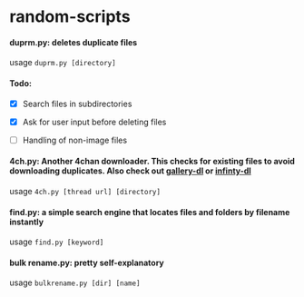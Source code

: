 # random-scripts

#### duprm.py:  deletes duplicate files
usage ``` duprm.py [directory] ```

#### Todo:

-  [x] Search files in subdirectories
-  [x] Ask for user input before deleting files
-  [ ] Handling of non-image files 





#### 4ch.py: Another 4chan downloader. This checks for existing files to avoid downloading duplicates. Also check out [gallery-dl](https://github.com/mikf/gallery-dl) or [infinty-dl](https://github.com/f3mo/infinity-dl)
usage  ``` 4ch.py [thread url] [directory]  ``` 




#### find.py:   a simple search engine that locates files and folders by filename instantly
usage ```find.py [keyword] ```




#### bulk rename.py: pretty self-explanatory
usage ```bulkrename.py [dir] [name] ```
